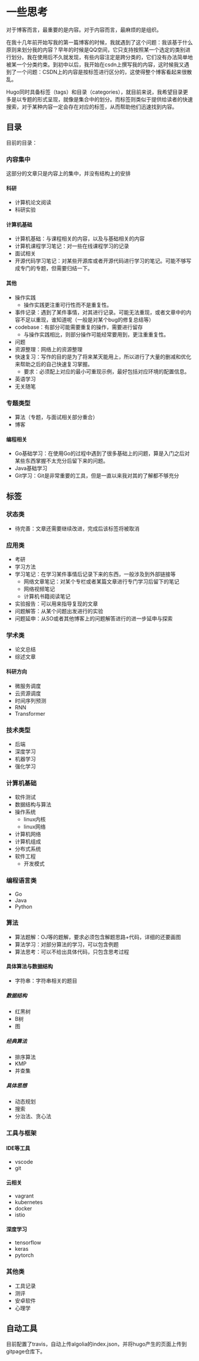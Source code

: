 # 一些思考

对于博客而言，最重要的是内容。对于内容而言，最麻烦的是组织。

在我十几年前开始写我的第一篇博客的时候，我就遇到了这个问题：我该基于什么原则来划分我的内容？早年的时候是QQ空间，它只支持按照某一个选定的类别进行划分。我在使用后不久就发现，有些内容注定是跨分类的，它们没有办法简单地被某一个分类约束。到初中以后，我开始在csdn上撰写我的内容，这时候我又遇到了一个问题：CSDN上的内容是按标签进行区分的，这使得整个博客看起来很散乱。

Hugo同时具备标签（tags）和目录（categories），就目前来说，我希望目录更多是以专题的形式呈现，就像是集合中的划分。而标签则类似于提供给读者的快速搜索，对于某种内容一定会存在对应的标签，从而帮助他们迅速找到内容。

## 目录

目前的目录：

### 内容集中

这部分的文章只是内容上的集中，并没有结构上的安排

#### 科研
 * 计算机论文阅读
 * 科研实验

#### 计算机基础
 * 计算机基础：与课程相关的内容，以及与基础相关的内容
 * 计算机课程学习笔记：对一些在线课程学习的记录
 * 面试相关
 * 开源代码学习笔记：对某些开源库或者开源代码进行学习的笔记。可能不够写成专门的专题，但需要归结一下。
 #### 其他
 * 操作实践
     * 操作实践更注重可行性而不是重复性。
 * 事件记录：遇到了某件事情，对其进行记录。可能无法重现，或者文章中的内容不足以重现，谁知道呢（一般是对某个bug的修复总结等）
 * codebase：有部分可能需要重复的操作，需要进行留存
     * 与操作实践相比，则部分操作可能经常要用到，更注重重复性。
 * 问题
 * 资源整理：网络上的资源整理
 * 快速复习：写作的目的是为了将来某天能用上，所以进行了大量的删减和优化来帮助之后的自己快速复习掌握。
     * 要求：必须配上对应的最小可重现示例，最好包括对应环境的配置信息。
 * 英语学习
 * 无关随笔

### 专题类型

 * 算法（专题，与面试相关部分重合）
 * 博客
#### 编程相关
 * Go基础学习：在使用Go的过程中遇到了很多基础上的问题，算是入门之后对某些东西掌握不太充分后留下来的问题。
 * Java基础学习
 * Git学习：Git是非常重要的工具，但是一直以来我对其的了解都不够充分 
## 标签

### 状态类
* 待完善：文章还需要继续改进，完成后该标签将被取消

### 应用类
* 考研
* 学习方法
* 学习笔记：在学习某件事情后记录下来的东西，一般涉及到外部链接等
    * 网络文章笔记：对某个专栏或者某篇文章进行专门学习后留下的笔记
    * 网络视频笔记
    * 计算机书籍阅读笔记
* 实验报告：可以用来指导复现的文章
* 问题解答：从某个问题出发进行的实验
* 问题延申：从SO或者其他博客上的问题解答进行的进一步延申与探索

### 学术类
* 论文总结
* 综述文章

#### 科研方向
* 微服务调度
* 云资源调度
* 时间序列预测
* RNN
* Transformer
### 技术类型
* 后端
* 深度学习
* 机器学习
* 强化学习

### 计算机基础
* 软件测试
* 数据结构与算法
* 操作系统
    * linux内核
    * linux网络
* 计算机网络
* 计算机组成
* 分布式系统
* 软件工程
    * 开发模式
### 编程语言类
* Go
* Java
* Python

### 算法
* 算法题解：OJ等的题解，要求必须包含解题思路+代码，详细的还要画图
* 算法学习：对部分算法的学习，可以包含例题
* 算法思考：可以不给出具体代码，只包含思考过程
#### 具体算法与数据结构
* 字符串：字符串相关的题目
##### 数据结构
* 红黑树
* B树
* 图
##### 经典算法
* 排序算法
* KMP
* 并查集
##### 具体思想
* 动态规划
* 搜索
* 分治法、贪心法
### 工具与框架
#### IDE等工具
* vscode
* git
#### 云相关
* vagrant
* kubernetes
* docker
* istio

#### 深度学习
* tensorflow
* keras
* pytorch

### 其他类

* 工具记录
* 测评
* 安卓软件
* 心理学


## 自动工具

目前配置了travis，自动上传algolia的index.json，并将hugo产生的页面上传到gitpage仓库下。